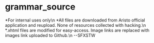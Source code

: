 # grammar_source
*For internal uses only\n
*All files are downloaded from Aristo official application and reupload. None of resources collected with hacking.\n
*.xhtml files are modified for easy-access. Image links are replaced with images link uploaded to Github.\n
--SFXSTW
